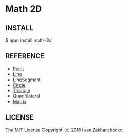 # Math 2D

## INSTALL

 $ npm install math-2d

## REFERENCE

 - [Point](docs/point.md)
 - [Line](docs/line.md)
 - [LineSegment](docs/line-segment.md)
 - [Circle](docs/circle.md)
 - [Triangle](docs/triangle.md)
 - [Quadrilateral](docs/quadrilateral.md)
 - [Matrix](docs/matrix.md)

## LICENSE

[The MIT License](http://opensource.org/licenses/MIT)
Copyright (c) 2016 Ivan Zakharchenko